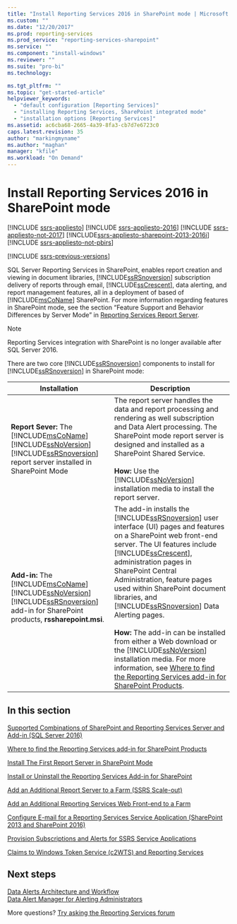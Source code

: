 ```yaml
---
title: "Install Reporting Services 2016 in SharePoint mode | Microsoft Docs"
ms.custom: ""
ms.date: "12/20/2017"
ms.prod: reporting-services
ms.prod_service: "reporting-services-sharepoint"
ms.service: ""
ms.component: "install-windows"
ms.reviewer: ""
ms.suite: "pro-bi"
ms.technology: 

ms.tgt_pltfrm: ""
ms.topic: "get-started-article"
helpviewer_keywords: 
  - "default configuration [Reporting Services]"
  - "installing Reporting Services, SharePoint integrated mode"
  - "installation options [Reporting Services]"
ms.assetid: ac6cba68-2665-4a39-8fa3-cb7d7e6723c0
caps.latest.revision: 35
author: "markingmyname"
ms.author: "maghan"
manager: "kfile"
ms.workload: "On Demand"
---
```

# Install Reporting Services 2016 in SharePoint mode

[!INCLUDE [ssrs-appliesto](../../includes/ssrs-appliesto.md)] [!INCLUDE [ssrs-appliesto-2016](../../includes/ssrs-appliesto-2016.md)] [!INCLUDE [ssrs-appliesto-not-2017](../../includes/ssrs-appliesto-not-2017.md)] [!INCLUDE[ssrs-appliesto-sharepoint-2013-2016i](../../includes/ssrs-appliesto-sharepoint-2013-2016.md)] [!INCLUDE [ssrs-appliesto-not-pbirs](../../includes/ssrs-appliesto-not-pbirs.md)]

[!INCLUDE [ssrs-previous-versions](../../includes/ssrs-previous-versions.md)]

SQL Server Reporting Services in SharePoint, enables report creation and viewing in document libraries, [!INCLUDE[ssRSnoversion](../../includes/ssrsnoversion-md.md)] subscription delivery of reports through email,  [!INCLUDE[ssCrescent](../../includes/sscrescent-md.md)], data alerting, and report management features, all in a deployment of based of [!INCLUDE[msCoName](../../includes/msconame-md.md)] SharePoint. For more information regarding features in SharePoint mode, see the section “Feature Support and Behavior Differences by Server Mode” in [Reporting Services Report Server](../../reporting-services/report-server-sharepoint/reporting-services-report-server.md).

> [!NOTE]
> Reporting Services integration with SharePoint is no longer available after SQL Server 2016.

There are two core [!INCLUDE[ssRSnoversion](../../includes/ssrsnoversion-md.md)] components to install for [!INCLUDE[ssRSnoversion](../../includes/ssrsnoversion-md.md)] in SharePoint mode:  

|Installation|Description|  
|------------------|-----------------|  
|**Report Sever:** The [!INCLUDE[msCoName](../../includes/msconame-md.md)] [!INCLUDE[ssNoVersion](../../includes/ssnoversion-md.md)] [!INCLUDE[ssRSnoversion](../../includes/ssrsnoversion-md.md)] report server installed in SharePoint Mode|The report server handles the data and report processing and rendering as well subscription and Data Alert processing. The SharePoint mode report server is designed and installed as a SharePoint Shared Service.<br /><br /> **How:** Use the [!INCLUDE[ssNoVersion](../../includes/ssnoversion-md.md)] installation media to install the report server.|  
|**Add-in:** The [!INCLUDE[msCoName](../../includes/msconame-md.md)] [!INCLUDE[ssNoVersion](../../includes/ssnoversion-md.md)] [!INCLUDE[ssRSnoversion](../../includes/ssrsnoversion-md.md)] add-in for SharePoint products, **rssharepoint.msi**.|The add-in installs the [!INCLUDE[ssRSnoversion](../../includes/ssrsnoversion-md.md)] user interface (UI) pages and features on a SharePoint web front-end server. The UI features include [!INCLUDE[ssCrescent](../../includes/sscrescent-md.md)], administration pages in SharePoint Central Administration, feature pages used within SharePoint document libraries, and [!INCLUDE[ssRSnoversion](../../includes/ssrsnoversion-md.md)] Data Alerting pages.<br /><br /> **How:**  The add-in can be installed from either a Web download or the [!INCLUDE[ssNoVersion](../../includes/ssnoversion-md.md)] installation media. For more information,  see [Where to find the Reporting Services add-in for SharePoint Products](../../reporting-services/install-windows/where-to-find-the-reporting-services-add-in-for-sharepoint-products.md).|  
  
## In this section

 [Supported Combinations of SharePoint and Reporting Services Server and Add-in &#40;SQL Server 2016&#41;](../../reporting-services/install-windows/supported-combinations-of-sharepoint-and-reporting-services-server.md)  
  
 [Where to find the Reporting Services add-in for SharePoint Products](../../reporting-services/install-windows/where-to-find-the-reporting-services-add-in-for-sharepoint-products.md)  
  
 [Install The First Report Server in SharePoint Mode](../../reporting-services/install-windows/install-the-first-report-server-in-sharepoint-mode.md)  
  
 [Install or Uninstall the Reporting Services Add-in for SharePoint](../../reporting-services/install-windows/install-or-uninstall-the-reporting-services-add-in-for-sharepoint.md)  
  
 [Add an Additional Report Server to a Farm &#40;SSRS Scale-out&#41;](../../reporting-services/install-windows/add-an-additional-report-server-to-a-farm-ssrs-scale-out.md)  
  
 [Add an Additional Reporting Services Web Front-end to a Farm](../../reporting-services/install-windows/add-an-additional-reporting-services-web-front-end-to-a-farm.md)  
  
 [Configure E-mail for a Reporting Services Service Application &#40;SharePoint 2013 and SharePoint 2016&#41;](http://msdn.microsoft.com/en-us/38fc34a6-aae7-4dde-9ad2-f1eee0c42a9f)  
  
 [Provision Subscriptions and Alerts for SSRS Service Applications](../../reporting-services/install-windows/provision-subscriptions-and-alerts-for-ssrs-service-applications.md)  
  
 [Claims to Windows Token Service &#40;c2WTS&#41; and Reporting Services](../../reporting-services/install-windows/claims-to-windows-token-service-c2wts-and-reporting-services.md)  

## Next steps

 [Data Alerts Architecture and Workflow](../../reporting-services/reporting-services-data-alerts.md#AlertingWF)   
 [Data Alert Manager for Alerting Administrators](../../reporting-services/data-alert-manager-for-alerting-administrators.md)  

More questions? [Try asking the Reporting Services forum](http://go.microsoft.com/fwlink/?LinkId=620231)
